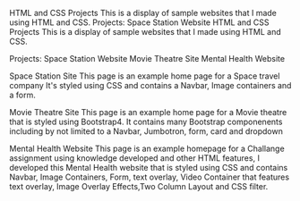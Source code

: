 HTML and CSS Projects
This is a display of sample websites that I made using HTML and CSS.
Projects:
Space Station Website HTML and CSS Projects
This is a display of sample websites that I made using HTML and CSS.

Projects:
Space Station Website
Movie Theatre Site
Mental Health Website

Space Station Site
This page is an example home page for a Space travel company It's styled using CSS and contains a Navbar, Image containers and a form.

Movie Theatre Site
This page is an example home page for a Movie theatre that is styled using Bootstrap4. It contains many Bootstrap componenents including by not limited to a Navbar, Jumbotron, form, card and dropdown

Mental Health Website
This page is an example homepage for a Challange assignment using knowledge developed and other HTML features, I developed this Mental Health website that is styled using CSS and contains Navbar, Image Containers, Form, text overlay, Video Container that features text overlay, Image Overlay Effects,Two Column Layout and CSS filter.